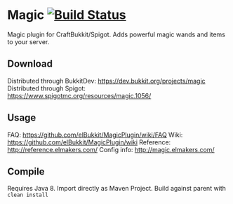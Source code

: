 # Magic [![Build Status](http://jenkins.elmakers.com/buildStatus/icon?job=MagicPlugin)](http://jenkins.elmakers.com/job/MagicPlugin/)

Magic plugin for CraftBukkit/Spigot. Adds powerful magic wands and items to your server.

## Download

Distributed through BukkitDev: https://dev.bukkit.org/projects/magic
Distributed through Spigot: https://www.spigotmc.org/resources/magic.1056/

## Usage

FAQ: https://github.com/elBukkit/MagicPlugin/wiki/FAQ
Wiki: https://github.com/elBukkit/MagicPlugin/wiki
Reference: http://reference.elmakers.com/
Config info: http://magic.elmakers.com/

## Compile

Requires Java 8. Import directly as Maven Project. Build against parent with `clean install`